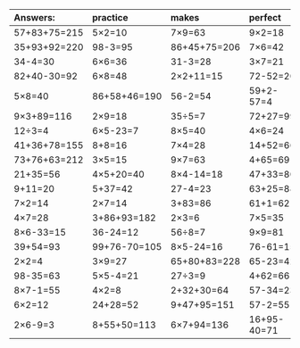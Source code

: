 | Answers: | practice | makes | perfect | ! |
| :--- | :--- | :--- | :--- | :--- |
| 57+83+75=215 | 5×2=10 | 7×9=63 | 9×2=18 | 51+77+26=154 | 
| 35+93+92=220 | 98-3=95 | 86+45+75=206 | 7×6=42 | 64+51-7=108 | 
| 34-4=30 | 6×6=36 | 31-3=28 | 3×7=21 | 51-38=13 | 
| 82+40-30=92 | 6×8=48 | 2×2+11=15 | 72-52=20 | 57+29-27=59 | 
| 5×8=40 | 86+58+46=190 | 56-2=54 | 59+2-57=4 | 2×5-2=8 | 
| 9×3+89=116 | 2×9=18 | 35÷5=7 | 72+27=99 | 43+8=51 | 
| 12÷3=4 | 6×5-23=7 | 8×5=40 | 4×6=24 | 5×8-22=18 | 
| 41+36+78=155 | 8+8=16 | 7×4=28 | 14+52=66 | 63÷7=9 | 
| 73+76+63=212 | 3×5=15 | 9×7=63 | 4+65=69 | 4×3=12 | 
| 21+35=56 | 4×5+20=40 | 8×4-14=18 | 47+33=80 | 9×6=54 | 
| 9+11=20 | 5+37=42 | 27-4=23 | 63+25=88 | 29+47+76=152 | 
| 7×2=14 | 2×7=14 | 3+83=86 | 61+1=62 | 56+34=90 | 
| 4×7=28 | 3+86+93=182 | 2×3=6 | 7×5=35 | 8×7=56 | 
| 8×6-33=15 | 36-24=12 | 56÷8=7 | 9×9=81 | 56+12+6=74 | 
| 39+54=93 | 99+76-70=105 | 8×5-24=16 | 76-61=15 | 40-9=31 | 
| 2×2=4 | 3×9=27 | 65+80+83=228 | 65-23=42 | 16÷2=8 | 
| 98-35=63 | 5×5-4=21 | 27÷3=9 | 4+62=66 | 6×4=24 | 
| 8×7-1=55 | 4×2=8 | 2+32+30=64 | 57-34=23 | 63+11+59=133 | 
| 6×2=12 | 24+28=52 | 9+47+95=151 | 57-2=55 | 4×5=20 | 
| 2×6-9=3 | 8+55+50=113 | 6×7+94=136 | 16+95-40=71 | 40+6=46 | 
